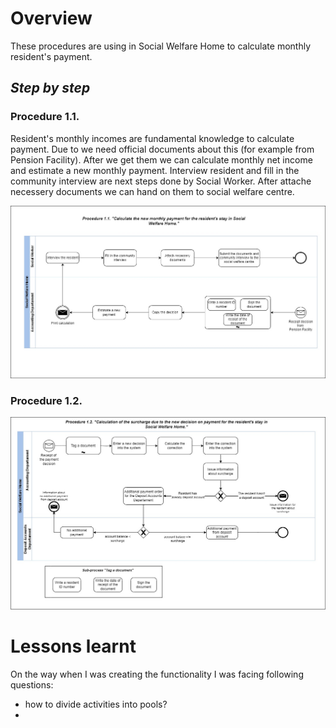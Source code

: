 # Overview
These procedures are using in Social Welfare Home to calculate monthly resident's payment.

## _**Step by step**_

### Procedure 1.1.

Resident's monthly incomes are fundamental knowledge to calculate payment. Due to we need official documents about this (for example from Pension Facility). 
After we get them we can calculate monthly net income and estimate a new monthly payment. Interview resident and fill in the community interview are next steps done by Social Worker.
After attache necessery documents we can hand on them to social welfare centre.


![BPMN Diagram](BPMN-calculate-new-payment.jpg)


### Procedure 1.2.




![BPMN Diagram](BPMN-calculate-the-surcharge.jpg)



# Lessons learnt
On the way when I was creating the functionality I was facing following questions:
- how to divide activities into pools?
- 


